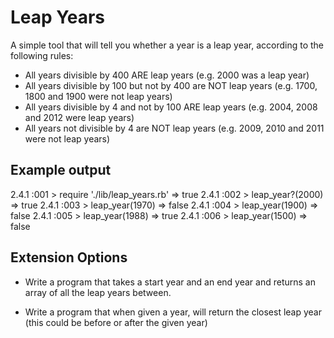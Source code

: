 # Leap Years

A simple tool that will tell you whether a year is a leap year, according to the following rules:

   - All years divisible by 400 ARE leap years (e.g. 2000 was a leap year)
   - All years divisible by 100 but not by 400 are NOT leap years (e.g. 1700, 1800 and 1900 were not leap years)
   - All years divisible by 4 and not by 100 ARE leap years (e.g. 2004, 2008 and 2012 were leap years)
   - All years not divisible by 4 are NOT leap years (e.g. 2009, 2010 and 2011 were not leap years)

## Example output

2.4.1 :001 > require './lib/leap_years.rb'
 => true
2.4.1 :002 > leap_year?(2000)
 => true
2.4.1 :003 > leap_year(1970)
 => false
2.4.1 :004 > leap_year(1900)
 => false
2.4.1 :005 > leap_year(1988)
 => true
2.4.1 :006 > leap_year(1500)
 => false

## Extension Options

   - Write a program that takes a start year and an end year and returns an array of all the leap years between.

   - Write a program that when given a year, will return the closest leap year (this could be before or after the given year)
